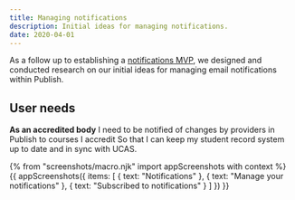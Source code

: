 ```yaml
---
title: Managing notifications
description: Initial ideas for managing notifications.
date: 2020-04-01
---
```

As a follow up to establishing a [notifications MVP](/publish-teacher-training-courses/notifications-mvp), we designed and conducted research on our initial ideas for managing email notifications within Publish.

## User needs

**As an accredited body**
I need to be notified of changes by providers in Publish to courses I accredit
So that I can keep my student record system up to date and in sync with UCAS.

{% from "screenshots/macro.njk" import appScreenshots with context %}
{{ appScreenshots({
  items: [
    {
      text: "Notifications"
    },
    {
      text: "Manage your notifications"
    }, 
    {
      text: "Subscribed to notifications"
    }
  ]
}) }}